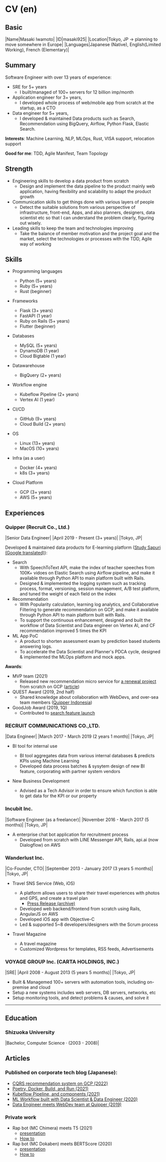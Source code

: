 # CV (en)

## Basic

|Name|Masaki Iwamoto|
|ID|masaki925|
|Location|Tokyo, JP -> planning to move somewhere in Europe|
|Languages|Japanese (Native), English(Limited Working), French (Elementary)|

## Summary

Software Engineer with over 13 years of experience:

- SRE for 5+ years
  - I built/managed of 100+ servers for 12 billion imp/month
- Application engineer for 3+ years,
  - I developed whole process of web/mobile app from scratch at the startup, as a CTO
- Data engineer for 5+ years,
  - I developed & maintained Data products such as Search, Recommendation using BigQuery, Airflow, Python Flask, Elastic Search.

**Interests**: Machine Learning, NLP, MLOps, Rust, VISA support, relocation support

**Good for me**: TDD, Agile Manifest, Team Topology

## Strength

- Engineering skills to develop a data product from scratch
  - Design and implement the data pipeline to the product mainly web application, having flexibility and scalability to adapt the product growth
- Communication skills to get things done with various layers of people
  - Detect the suitable solutions from various perspective of infrastructure, front-end, Apps, and also planners, designers, data scientist etc so that I can understand the problem clearly, figuring out wisely.
- Leading skills to keep the team and technologies improving
  - Take the balance of member motivation and the project goal and the market, select the technologies or processes with the TDD, Agile way of working

## Skills

- Programming languages
  - Python (5+ years)
  - Ruby (5+ years)
  - Rust (beginner)

- Frameworks
  - Flask (3+ years)
  - FastAPI (1 year)
  - Ruby on Rails (5+ years)
  - Flutter (beginner)

- Databases
  - MySQL (5+ years)
  - DynamoDB (1 year)
  - Cloud Bigtable (1 year)

- Datawarehouse
  - BigQuery (2+ years)

- Workflow engine
  - Kubeflow Pipeline (2+ years)
  - Vertex AI (1 year)

- CI/CD
  - GitHub (9+ years)
  - Cloud Build (2+ years)

- OS
  - Linux (13+ years)
  - MacOS (10+ years)

- Infra (as a user)
  - Docker (4+ years)
  - k8s (3+ years)

- Cloud Platform
  - GCP (3+ years)
  - AWS (5+ years)

## Experiences

### Quipper (Recruit Co., Ltd.)

|Senior Data Engineer|
|April 2019 - Present (3+ years)|
|Tokyo, JP|

Developed & maintained data products for E-learning platform ([Study Sapuri (Google translated)](http://translate.google.com/translate?langpair=ja%7Cen&hl=en&u=https://brand.studysapuri.jp/)):

- Search
  - With SpeechToText API, make the index of teacher speeches from 100K+ vidoes on Elastic Search using Airflow pipeline, and make it available through Python API to main platform built with Rails.
  - Designed & implemented the logging system such as tracking process, format, versioning, session management, A/B test platform, and tuned the weight of each field on the index
- Recommendation
  - With Popularity calculation, learning log analytics, and Collaborative Filtering to generate recommendation on GCP, and make it available through Python API to main platform built with Rails.
  - To support the continuous enhancement, designed and built the workflow of Data Scientist and Data engineer on Vertex AI, and CF recommendation improved 5 times the KPI
- ML App PoC
  - A product to shorten assessment exam by prediction based students answering logs.
  - To accelerate the Data Scientist and Planner's PDCA cycle, designed & implemented the MLOps platform and mock apps.

**Awards**:

- MVP team (2021)
  - Released new recommendation micro service for [a renewal project](http://translate.google.com/translate?langpair=ja%7Cen&hl=en&u=https://www.recruit-mp.co.jp/news/release/2019/0614_3734.html) from scratch on GCP ([article](https://blog.studysapuri.jp/entry/recommendation_with_CQRS_on_GCP))
- QUEST Award (2019, 2nd half)
  - Shared knowledge about collaboration with WebDevs, and over-sea team members ([Quipper Indonesia](https://www.quipper.com/id/))
- GoodJob Award (2019, 1Q)
  - Contributed to [search feature launch](http://translate.google.com/translate?langpair=ja%7Cen&hl=en&u=https://www.recruit-mp.co.jp/news/release/2019/0614_3734.html)

### RECRUIT COMMUNICATIONS CO.,LTD.

|Data Engineer|
|March 2017 - March 2019 (2 years 1 month)|
|Tokyo, JP|

- BI tool for internal use
  - BI tool aggregates data from various internal databases & predicts KPIs using Machine Learning
  - Developed data process batches & sysytem design of new BI feature, corporating with partner system vendors

- New Business Development
  - Advised as a Tech Advisor in order to ensure which function is able to get data for the KPI or our property


### Incubit Inc.

|Software Engineer (as a freelancer)|
|November 2016 - March 2017 (5 months)|
|Tokyo, JP|

- A enterprise chat bot application for recruitment process
  - Developed from scratch with LINE Messenger API, Rails, api.ai (now Dialogflow) on AWS

### Wanderlust Inc.

|Co-Founder, CTO|
|September 2013 - January 2017 (3 years 5 months)|
|Tokyo, JP|

- Travel SNS Service (Web, iOS)
  - A platform allows users to share their travel experiences with photos and GPS, and create a travel plan
    - [Press Release (archive)](http://web.archive.org/web/20220225160817/https://jp.techcrunch.com/2017/01/25/compathy-funding/)
  - Developed web backend/frontend from scratch using Rails, AngularJS on AWS
  - Developed iOS app with Objective-C
  - Led & supported 5~8 developers/designers with the Scrum process

- Travel Magazine
  - A travel magazine
  - Customized Wordpress for templates, RSS feeds, Advertisements

### VOYAGE GROUP Inc. (CARTA HOLDINGS, INC.)

|SRE|
|April 2008 - August 2013 (5 years 5 months)|
|Tokyo, JP|

- Built & Managemed 100+ servers with automation tools, including on-premise and cloud
- Setup a new systems includes web servers, DB servers, networks, etc
- Setup monitoring tools, and detect problems & causes, and solve it

----

## Education

### Shizuoka University

|Bachelor, Computer Science · (2003 - 2008)|

## Articles

### Published on corporate tech blog (Japanese):

- [CQRS recommendation system on GCP (2022)](https://blog.studysapuri.jp/entry/recommendation_with_CQRS_on_GCP)
- [Poetry, Docker, Build, and Run (2021)](https://blog.studysapuri.jp/entry/Poetry-Docker-Build-and-Run)
- [Kubeflow Pipeline, and components (2021)](https://blog.studysapuri.jp/entry/kubeflow-pipelines-and-componentize-skills)
- [ML Workflow built with Data Scientist & Data Engineer (2020)](https://blog.studysapuri.jp/entry/2020/12/19/080000)
- [Data Engineer meets WebDev team at Quipper (2019)](https://blog.studysapuri.jp/entry/2019/07/02/114507)

### Private work

- Rap bot (MC Chimera) meets T5 (2021)
  - [presentation](https://docs.google.com/presentation/d/1WP707cX1GBkPlJxDAFuYukqsUSzMLuXBEUs1tR_90lI/edit)
  - [How to](https://masaki925.hatenablog.com/entry/2022/01/06/T5_%28%E3%81%A6%E3%82%86%E3%81%86%E3%81%8B%E8%B6%85%E6%89%8B%E8%BB%BD%E3%81%AB%E5%BC%B7%E3%81%84%E3%83%A9%E3%83%83%E3%83%91%E3%83%BC%E4%BD%9C%E3%82%8C%E3%82%8B%E3%82%93%E3%81%A7%E3%81%99%E3%81%91)
- Rap bot (MC Dokaben) meets BERTScore (2020)
  - [presentation](https://docs.google.com/presentation/d/1-4kX5WdXMUcWCTIgQuUYPWzTK6EZ7MTnyUBuO0UySVw/edit)
  - [How to](https://masaki925.hatenablog.com/entry/mc-dokaben)

